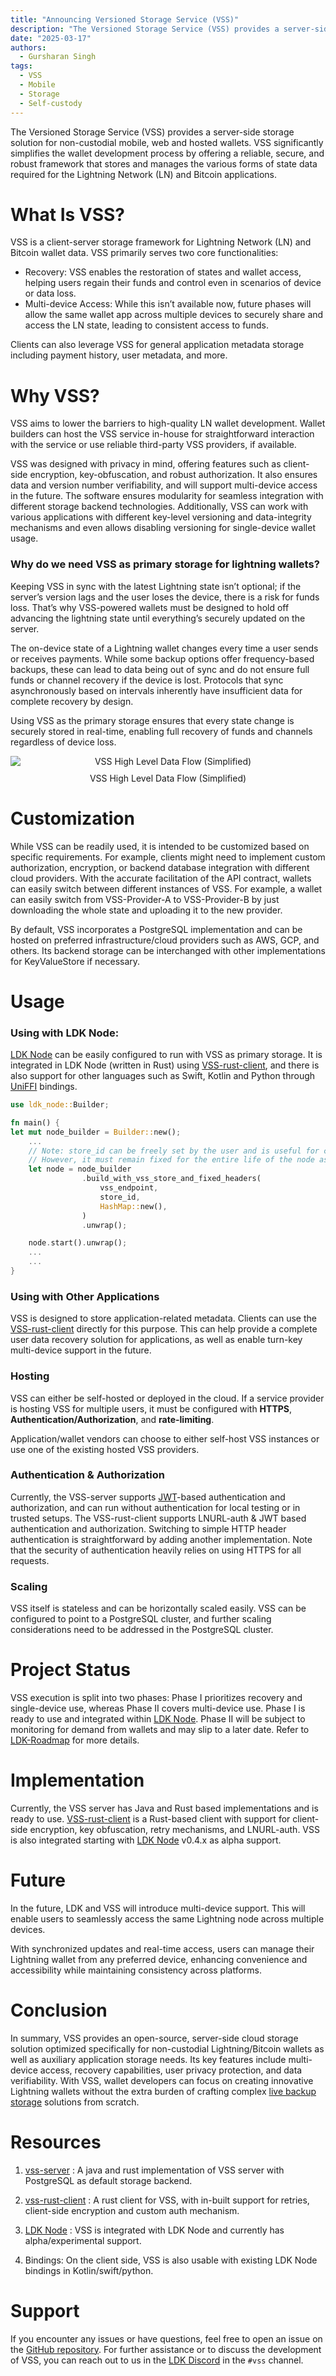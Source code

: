 ```yaml
---
title: "Announcing Versioned Storage Service (VSS)"
description: "The Versioned Storage Service (VSS) provides a server-side storage solution for non-custodial mobile, web and hosted wallets."
date: "2025-03-17"
authors:
  - Gursharan Singh
tags:
  - VSS
  - Mobile
  - Storage
  - Self-custody
---
```


The Versioned Storage Service (VSS) provides a server-side storage solution for non-custodial mobile, web and hosted
wallets. VSS significantly simplifies the wallet development process by offering a reliable, secure, and robust
framework that stores and manages the various forms of state data required for the Lightning Network (LN) and Bitcoin
applications.

# What Is VSS?

VSS is a client-server storage framework for Lightning Network (LN) and Bitcoin wallet data. VSS primarily serves two
core functionalities:

- Recovery: VSS enables the restoration of states and wallet access, helping users regain their funds and control even
  in scenarios of device or data loss.
- Multi-device Access: While this isn’t available now, future phases will allow the same wallet app across multiple
  devices to securely share and access the LN state, leading to consistent access to funds.

Clients can also leverage VSS for general application metadata storage including payment history, user metadata, and
more.

# Why VSS?

VSS aims to lower the barriers to high-quality LN wallet development. Wallet builders can host the VSS service in-house
for straightforward interaction with the service or use reliable third-party VSS providers, if available.

VSS was designed with privacy in mind, offering features such as client-side encryption, key-obfuscation, and robust
authorization. It also ensures data and version number verifiability, and will support multi-device access in the
future. The software ensures modularity for seamless integration with different storage backend technologies.
Additionally, VSS can work with various applications with different key-level versioning and data-integrity mechanisms
and even allows disabling versioning for single-device wallet usage.

### Why do we need VSS as primary storage for lightning wallets?

Keeping VSS in sync with the latest Lightning state isn’t optional; if the server’s version lags and the user loses the
device, there is a risk for funds loss. That’s why VSS-powered wallets must be designed to hold off advancing the
lightning state until everything’s securely updated on the server.

The on-device state of a Lightning wallet changes every time a user sends or receives payments. While some backup
options offer frequency-based backups, these can lead to data being out of sync and do not ensure full funds or channel
recovery if the device is lost. Protocols that sync asynchronously based on intervals inherently have insufficient data
for complete recovery by design.

Using VSS as the primary storage ensures that every state change is securely stored in real-time, enabling full recovery
of funds and channels regardless of device loss.

<div style="text-align: center;">
    <img style="display: block; margin: auto;" src="../assets/vss-data-flow-simplified.svg" alt="VSS High Level Data Flow (Simplified)">
    <p style="margin-top: 10px;">VSS High Level Data Flow (Simplified)</p>
</div>

# Customization

While VSS can be readily used, it is intended to be customized based on specific requirements. For example, clients
might need to implement custom authorization, encryption, or backend database integration with different cloud
providers. With the accurate facilitation of the API contract, wallets can easily switch between different instances of
VSS. For example, a wallet can easily switch from VSS-Provider-A to VSS-Provider-B by just downloading the whole state
and uploading it to the new provider.

By default, VSS incorporates a PostgreSQL implementation and can be hosted on preferred infrastructure/cloud providers
such as AWS, GCP, and others. Its backend storage can be interchanged with other implementations for KeyValueStore if
necessary.

# Usage

### Using with LDK Node:

[LDK Node](https://github.com/lightningdevkit/ldk-node) can be easily configured to run with VSS as primary storage. It
is integrated in LDK Node (written in Rust) using [VSS-rust-client](https://github.com/lightningdevkit/vss-rust-client),
and there is also support for other languages such as Swift, Kotlin and Python
through [UniFFI](https://mozilla.github.io/uniffi-rs/) bindings.

```rust
use ldk_node::Builder;

fn main() {
let mut node_builder = Builder::new();
    ...
    // Note: store_id can be freely set by the user and is useful for creating separate namespaces within storage.
    // However, it must remain fixed for the entire life of the node as it is used for database storage.
    let node = node_builder
                .build_with_vss_store_and_fixed_headers(
                    vss_endpoint,
                    store_id,
                    HashMap::new(),
                )
                .unwrap();

    node.start().unwrap();
    ...
    ...
}
```

### Using with Other Applications

VSS is designed to store application-related metadata. Clients can use
the [VSS-rust-client](https://github.com/lightningdevkit/vss-rust-client) directly for this purpose. This can help
provide a complete user data recovery solution for applications, as well as enable turn-key multi-device support in the
future.

### Hosting

VSS can either be self-hosted or deployed in the cloud. If a service provider is hosting VSS for multiple users, it must
be configured with **HTTPS**, **Authentication/Authorization**, and **rate-limiting**.

Application/wallet vendors can choose to either self-host VSS instances or use one of the existing hosted VSS providers.

### Authentication & Authorization

Currently, the VSS-server supports [JWT](https://datatracker.ietf.org/doc/html/rfc7519)\-based authentication and
authorization, and can run without authentication for local testing or in trusted setups. The VSS-rust-client supports
LNURL-auth & JWT based authentication and authorization. Switching to simple HTTP header authentication is
straightforward by adding another implementation. Note that the security of authentication heavily relies on using HTTPS
for all requests.

### Scaling

VSS itself is stateless and can be horizontally scaled easily. VSS can be configured to point to a PostgreSQL cluster,
and further scaling considerations need to be addressed in the PostgreSQL cluster.

# Project Status

VSS execution is split into two phases: Phase I prioritizes recovery and single-device use, whereas Phase II covers
multi-device use. Phase I is ready to use and integrated within [LDK Node](https://github.com/lightningdevkit/ldk-node).
Phase II will be subject to monitoring for demand from wallets and may slip to a later date. Refer
to [LDK-Roadmap](https://lightningdevkit.org/blog/ldk-roadmap/#vss) for more details.

# Implementation

Currently, the VSS server has Java and Rust based implementations and is ready to use.
[VSS-rust-client](https://github.com/lightningdevkit/vss-rust-client) is a Rust-based client with support
for client-side encryption, key obfuscation, retry mechanisms, and LNURL-auth. VSS is also integrated starting
with [LDK Node](https://github.com/lightningdevkit/ldk-node) v0.4.x as alpha support.

# Future

In the future, LDK and VSS will introduce multi-device support. This will enable users to seamlessly access the same
Lightning node across multiple devices.

With synchronized updates and real-time access, users can manage their Lightning wallet from any preferred device,
enhancing convenience and accessibility while maintaining consistency across platforms.

# Conclusion

In summary, VSS provides an open-source, server-side cloud storage solution optimized specifically for non-custodial
Lightning/Bitcoin wallets as well as auxiliary application storage needs. Its key features include multi-device access,
recovery capabilities, user privacy protection, and data verifiability. With VSS, wallet developers can focus on
creating innovative Lightning wallets without the extra burden of crafting
complex [live backup storage](https://lightningdevkit.org/blog/the-challenges-of-developing-non-custodial-lightning-on-mobile/#live-backups)
solutions from scratch.

# Resources

1. [vss-server](https://github.com/lightningdevkit/vss-server) : A java and rust implementation of VSS server with
   PostgreSQL as default storage backend.

2. [vss-rust-client](https://crates.io/crates/vss-client) : A rust client for VSS, with in-built support for retries,
   client-side encryption and custom auth mechanism.

3. [LDK Node](https://github.com/lightningdevkit/ldk-node/blob/f1fdee50d5a8b628040fb2d584a7c4b831090de4/src/builder.rs#L441-L557) :
   VSS is integrated with LDK Node and currently has alpha/experimental support.

4. Bindings: On the client side, VSS is also usable with existing LDK Node bindings in Kotlin/swift/python.

# Support

If you encounter any issues or have questions, feel free to open an issue on
the [GitHub repository](https://github.com/lightningdevkit/vss-server/issues). For further assistance or to discuss the
development of VSS, you can reach out to us in the [LDK Discord](https://discord.gg/5AcknnMfBw) in the `#vss` channel.
